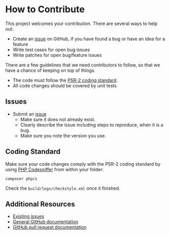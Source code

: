 How to Contribute
=================

This project welcomes your contribution. There are several ways to help out:

* Create an [issue](https://github.com/antoinevdsk/querymail/issues/) on GitHub,
if you have found a bug or have an idea for a feature
* Write test cases for open bug issues
* Write patches for open bug/feature issues

There are a few guidelines that we need contributors to follow, so that we have a
chance of keeping on top of things.

* The code must follow the [PSR-2 coding standard](http://www.php-fig.org/psr/psr-2/).
* All code changes should be covered by unit tests

Issues
------

* Submit an [issue](https://github.com/antoinevdsk/querymail/issues/)
  * Make sure it does not already exist.
  * Clearly describe the issue including steps to reproduce, when it is a bug.
  * Make sure you note the version you use.

Coding Standard
---------------

Make sure your code changes comply with the PSR-2 coding standard by
using [PHP Codesniffer](https://github.com/squizlabs/PHP_CodeSniffer)
from within your folder:

    composer phpcs

Check the `build/logs/checkstyle.xml` once it finished.

Additional Resources
--------------------

* [Existing issues](https://github.com/antoinevdsk/querymail/issues/)
* [General GitHub documentation](https://help.github.com/)
* [GitHub pull request documentation](https://help.github.com/send-pull-requests/)